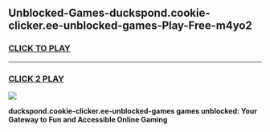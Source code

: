 
## Unblocked-Games-duckspond.cookie-clicker.ee-unblocked-games-Play-Free-m4yo2
<h3>
<a href="https://premium76.site?title=duckspond.cookie-clicker.ee-unblocked-games&ref=20A">CLICK TO PLAY</a></h3>
<hr>

<h3>
<a href="https://premium76.site?title=duckspond.cookie-clicker.ee-unblocked-games&ref=20A">CLICK 2 PLAY</a>
  
</h3>

<a href="https://premium76.site?title=duckspond.cookie-clicker.ee-unblocked-games&ref=20A"><img src="https://clearcache.store/games.png"></a>


**duckspond.cookie-clicker.ee-unblocked-games games unblocked: Your Gateway to Fun and Accessible Online Gaming**
